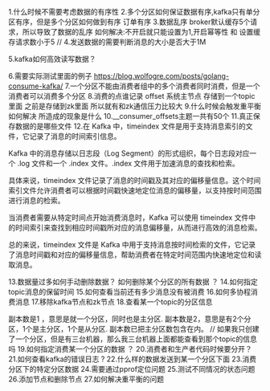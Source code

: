1.什么时候不需要考虑数据的有序性
2.多个分区如何保证数据有序,kafka只有单分区有序，但是多个分区如何做到有序 订单有序
3.数据乱序 broker默认缓存5个请求，所以导致了数据的乱序
如何解决:不开启就只能设置为1,开启幂等性 和 设置缓存请求数小于5
// 4.发送数据的需要判断消息的大小是否大于1M

5.kafka如何高效读写数据？

6.需要实际测试里面的例子
https://blog.wolfogre.com/posts/golang-consume-kafka/
7.一个分区不能由消费者组中的多个消费者同时消费，但是一个消费者可以消费多个分区
8.消费的点谁记录 offset 系统主节点 存储到一个topic里面 之前是存储到zk里面  所以就有和zk通信压力比较大
9.什么时候会触发重平衡 如何解决 所造成的现象是什么
10.__consumer_offsets主题一共有50个
11.真正保存数据的是哪些文件
12.在 Kafka 中，timeindex 文件是用于支持消息索引的文件，它记录了消息的时间索引信息。

Kafka 中的消息存储以日志段（Log Segment）的形式组织，每个日志段对应一个 .log 文件和一个 .index 文件。.index 文件用于加速消息的查找和检索。

具体来说，timeindex 文件记录了消息的时间戳及其对应的偏移量信息。这个时间索引文件允许消费者可以根据时间戳快速地定位消息的偏移量，以支持按时间范围进行消息的检索。

当消费者需要从特定时间点开始消费消息时，Kafka 可以使用 timeindex 文件中的时间索引来查找到相应时间戳所对应的消息偏移量，从而进行高效的消息检索。

总的来说，timeindex 文件是 Kafka 中用于支持消息按时间检索的文件，它记录了消息时间戳和对应的偏移量信息，帮助消费者在特定时间范围内快速地定位和读取消息。

13.数据量过多如何手动删除数据？ 如何删除某个分区的所有数据 ？
14.如何指定topic消息的保留时间
15.如何查看当前还有多少消息没有被消费
16.如何多协程消费消息
17.移除kafka节点和zk节点
18.查看某一个topic的分区信息

副本数是1 ，意思是就一个分区，同时也是主分区. 副本数是2，意思是有2个分区，1个是主分区，1个是从分区. 副本数已把主分区数包含在内。
// 如果我只创建了一个分区，但是有三台机器，那么我三台机器上面都能查看到那个topic的信息吗
19.如何指定消费某一个分区的数据 ？
20.消费者和生产者代码时候要分开？ 
21.如何查看kafka的错误日志 ?
22.什么样的数据发送到某一个分区下面
23.消费分区下的特定分区数据
24.需要通过pprof定位问题
25.测试不同情况的状态问题
26.添加节点和删除节点 
27.如何解决重平衡的问题